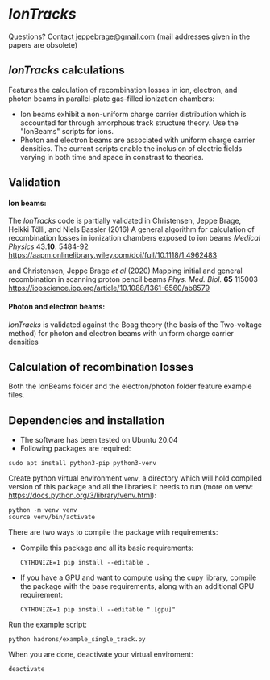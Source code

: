 # _IonTracks_

Questions? Contact jeppebrage@gmail.com (mail addresses given in the papers are obsolete)

## _IonTracks_ calculations

Features the calculation of recombination losses in ion, electron, and photon beams in parallel-plate gas-filled ionization chambers:

- Ion beams exhibit a non-uniform charge carrier distribution which is accounted for through amorphous track structure theory.
  Use the "IonBeams" scripts for ions.
- Photon and electron beams are associated with uniform charge carrier densities. The current scripts enable the inclusion of electric fields varying in both time and space in constrast to theories.

## Validation

#### Ion beams:

The _IonTracks_ code is partially validated in
Christensen, Jeppe Brage, Heikki Tölli, and Niels Bassler (2016) A general algorithm for calculation of recombination losses in ionization chambers exposed to ion beams _Medical Physics_ 43.**10**: 5484-92 https://aapm.onlinelibrary.wiley.com/doi/full/10.1118/1.4962483

and
Christensen, Jeppe Brage _et al_ (2020) Mapping initial and general recombination in scanning proton pencil beams _Phys. Med. Biol._ **65** 115003
https://iopscience.iop.org/article/10.1088/1361-6560/ab8579

#### Photon and electron beams:

_IonTracks_ is validated against the Boag theory (the basis of the Two-voltage method) for photon and electron beams with uniform charge carrier densities

## Calculation of recombination losses

Both the IonBeams folder and the electron/photon folder feature example files.

## Dependencies and installation

- The software has been tested on Ubuntu 20.04
- Following packages are required:

```
sudo apt install python3-pip python3-venv
```

Create python virtual environment `venv`, a directory which will hold compiled version of this package and all the libraries it needs to run (more on venv: https://docs.python.org/3/library/venv.html):

```
python -m venv venv
source venv/bin/activate
```

There are two ways to compile the package with requirements:

* Compile this package and all its basic requirements:

  ```
  CYTHONIZE=1 pip install --editable .
   ```

* If you have a GPU and want to compute using the cupy library, compile the package with the base requirements, along with an additional GPU requirement:

  ```
  CYTHONIZE=1 pip install --editable ".[gpu]"
  ```

Run the example script:

```
python hadrons/example_single_track.py
```

When you are done, deactivate your virtual enviroment:

```
deactivate
```
